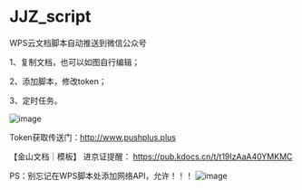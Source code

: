 # JJZ_script
WPS云文档脚本自动推送到微信公众号

1、复制文档，也可以如图自行编辑；

2、添加脚本，修改token；

3、定时任务。

![image](https://github.com/kklhg/JJZ_script/assets/29472722/b591e303-49ce-4174-9fa3-769688aa2811)


Token获取传送门：http://www.pushplus.plus

【金山文档｜模板】 进京证提醒： 
 https://pub.kdocs.cn/t/t19IzAaA40YMKMC

PS：别忘记在WPS脚本处添加网络API，允许！！！
![image](https://github.com/kklhg/JJZ_script/assets/29472722/897cce26-bab1-4599-9839-8e0f4b88e944)
